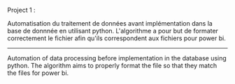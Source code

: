 Project 1 : 

Automatisation du traitement de données avant implémentation dans la base de donnnée en utilisant python. 
L'algorithme a pour but de formater correctement le fichier afin qu'ils correspondent aux fichiers pour power bi.

___________________________________________________________

Automation of data processing before implementation in the database using python.
The algorithm aims to properly format the file so that they match the files for power bi.
